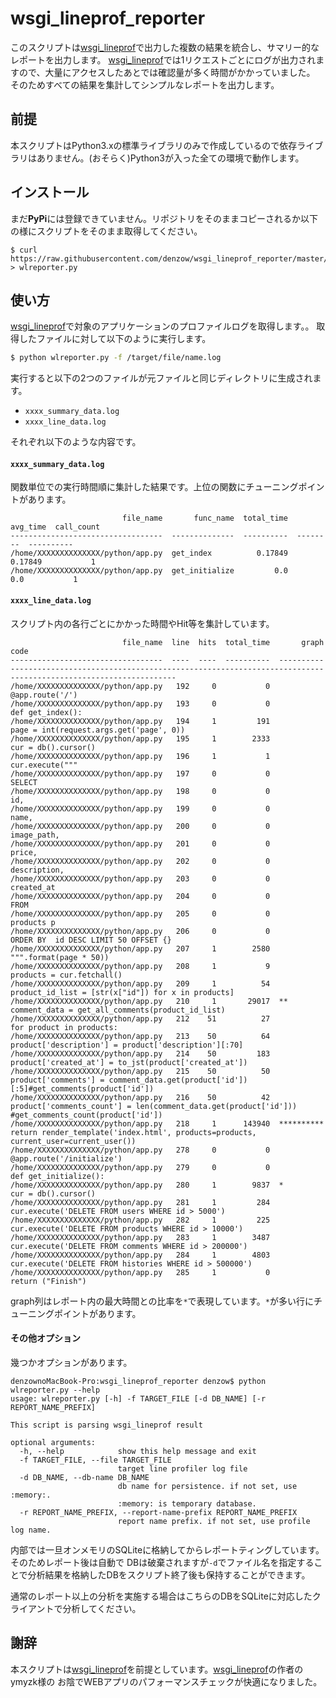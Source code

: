 wsgi_lineprof_reporter
============================

このスクリプトは[wsgi_lineprof](https://github.com/ymyzk/wsgi_lineprof)で出力した複数の結果を統合し、サマリー的なレポートを出力します。
[wsgi_lineprof](https://github.com/ymyzk/wsgi_lineprof)では1リクエストごとにログが出力されますので、大量にアクセスしたあとでは確認量が多く時間がかかっていました。
そのためすべての結果を集計してシンプルなレポートを出力します。


前提
------------

本スクリプトはPython3.xの標準ライブラリのみで作成しているので依存ライブラリはありません。(おそらく)Python3が入った全ての環境で動作します。



インストール
------------

まだ**PyPi**には登録できていません。リポジトリをそのままコピーされるか以下の様にスクリプトをそのまま取得してください。

```
$ curl https://raw.githubusercontent.com/denzow/wsgi_lineprof_reporter/master/wlreporter.py > wlreporter.py
```

使い方
-----------



[wsgi_lineprof](https://github.com/ymyzk/wsgi_lineprof)で対象のアプリケーションのプロファイルログを取得します。。
取得したファイルに対して以下のように実行します。

```bash
$ python wlreporter.py -f /target/file/name.log
```

実行すると以下の2つのファイルが元ファイルと同じディレクトリに生成されます。

* `xxxx_summary_data.log`
* `xxxx_line_data.log`

それぞれ以下のような内容です。


#### `xxxx_summary_data.log`

関数単位での実行時間順に集計した結果です。上位の関数にチューニングポイントがあります。

```
                         file_name       func_name  total_time  avg_time  call_count
----------------------------------  --------------  ----------  --------  ----------
/home/XXXXXXXXXXXXXX/python/app.py  get_index          0.17849   0.17849           1
/home/XXXXXXXXXXXXXX/python/app.py  get_initialize         0.0       0.0           1

```

#### `xxxx_line_data.log`

スクリプト内の各行ごとにかかった時間やHit等を集計しています。


```
                         file_name  line  hits  total_time       graph                                                                                                         code
----------------------------------  ----  ----  ----------  ----------  -----------------------------------------------------------------------------------------------------------
/home/XXXXXXXXXXXXXX/python/app.py   192     0           0              @app.route('/')                                                                                            
/home/XXXXXXXXXXXXXX/python/app.py   193     0           0              def get_index():                                                                                           
/home/XXXXXXXXXXXXXX/python/app.py   194     1         191                  page = int(request.args.get('page', 0))                                                                
/home/XXXXXXXXXXXXXX/python/app.py   195     1        2333                  cur = db().cursor()                                                                                    
/home/XXXXXXXXXXXXXX/python/app.py   196     1           1                  cur.execute("""                                                                                        
/home/XXXXXXXXXXXXXX/python/app.py   197     0           0                  SELECT                                                                                                 
/home/XXXXXXXXXXXXXX/python/app.py   198     0           0                  id,                                                                                                    
/home/XXXXXXXXXXXXXX/python/app.py   199     0           0                  name,                                                                                                  
/home/XXXXXXXXXXXXXX/python/app.py   200     0           0                  image_path,                                                                                            
/home/XXXXXXXXXXXXXX/python/app.py   201     0           0                  price,                                                                                                 
/home/XXXXXXXXXXXXXX/python/app.py   202     0           0                  description,                                                                                           
/home/XXXXXXXXXXXXXX/python/app.py   203     0           0                  created_at                                                                                             
/home/XXXXXXXXXXXXXX/python/app.py   204     0           0                  FROM                                                                                                   
/home/XXXXXXXXXXXXXX/python/app.py   205     0           0                      products p                                                                                         
/home/XXXXXXXXXXXXXX/python/app.py   206     0           0                  ORDER BY  id DESC LIMIT 50 OFFSET {}                                                                   
/home/XXXXXXXXXXXXXX/python/app.py   207     1        2580                  """.format(page * 50))                                                                                 
/home/XXXXXXXXXXXXXX/python/app.py   208     1           9                  products = cur.fetchall()                                                                              
/home/XXXXXXXXXXXXXX/python/app.py   209     1          54                  product_id_list = [str(x["id"]) for x in products]                                                     
/home/XXXXXXXXXXXXXX/python/app.py   210     1       29017  **              comment_data = get_all_comments(product_id_list)                                                       
/home/XXXXXXXXXXXXXX/python/app.py   212    51          27                  for product in products:                                                                               
/home/XXXXXXXXXXXXXX/python/app.py   213    50          64                      product['description'] = product['description'][:70]                                               
/home/XXXXXXXXXXXXXX/python/app.py   214    50         183                      product['created_at'] = to_jst(product['created_at'])                                              
/home/XXXXXXXXXXXXXX/python/app.py   215    50          50                      product['comments'] = comment_data.get(product['id'])[:5]#get_comments(product['id'])              
/home/XXXXXXXXXXXXXX/python/app.py   216    50          42                      product['comments_count'] = len(comment_data.get(product['id'])) #get_comments_count(product['id'])
/home/XXXXXXXXXXXXXX/python/app.py   218     1      143940  **********      return render_template('index.html', products=products, current_user=current_user())                   
/home/XXXXXXXXXXXXXX/python/app.py   278     0           0              @app.route('/initialize')                                                                                  
/home/XXXXXXXXXXXXXX/python/app.py   279     0           0              def get_initialize():                                                                                      
/home/XXXXXXXXXXXXXX/python/app.py   280     1        9837  *               cur = db().cursor()                                                                                    
/home/XXXXXXXXXXXXXX/python/app.py   281     1         284                  cur.execute('DELETE FROM users WHERE id > 5000')                                                       
/home/XXXXXXXXXXXXXX/python/app.py   282     1         225                  cur.execute('DELETE FROM products WHERE id > 10000')                                                   
/home/XXXXXXXXXXXXXX/python/app.py   283     1        3487                  cur.execute('DELETE FROM comments WHERE id > 200000')                                                  
/home/XXXXXXXXXXXXXX/python/app.py   284     1        4803                  cur.execute('DELETE FROM histories WHERE id > 500000')                                                 
/home/XXXXXXXXXXXXXX/python/app.py   285     1           0                  return ("Finish")       

```

graph列はレポート内の最大時間との比率を`*`で表現しています。`*`が多い行にチューニングポイントがあります。


#### その他オプション


幾つかオプションがあります。

```
denzownoMacBook-Pro:wsgi_lineprof_reporter denzow$ python wlreporter.py --help
usage: wlreporter.py [-h] -f TARGET_FILE [-d DB_NAME] [-r REPORT_NAME_PREFIX]

This script is parsing wsgi_lineprof result

optional arguments:
  -h, --help            show this help message and exit
  -f TARGET_FILE, --file TARGET_FILE
                        target line profiler log file
  -d DB_NAME, --db-name DB_NAME
                        db name for persistence. if not set, use :memory:.
                        :memory: is temporary database.
  -r REPORT_NAME_PREFIX, --report-name-prefix REPORT_NAME_PREFIX
                        report name prefix. if not set, use profile log name.
```

内部では一旦オンメモリのSQLiteに格納してからレポートティングしています。そのためレポート後は自動で
DBは破棄されますが`-d`でファイル名を指定することで分析結果を格納したDBをスクリプト終了後も保持することができます。

通常のレポート以上の分析を実施する場合はこちらのDBをSQLiteに対応したクライアントで分析してください。

謝辞
---------

本スクリプトは[wsgi_lineprof](https://github.com/ymyzk/wsgi_lineprof)を前提としています。[wsgi_lineprof](https://github.com/ymyzk/wsgi_lineprof)の作者のymyzk様の
お陰でWEBアプリのパフォーマンスチェックが快適になりました。

